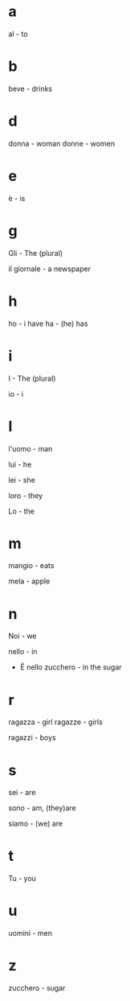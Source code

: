 # a

al - to

# b

beve - drinks

# d

donna - woman
donne - women

# e

è - is

# g

Gli - The (plural)

il giornale - a newspaper

# h

ho - i have
ha - (he) has

# i

I - The (plural)

io - i

# l

l'uomo - man

lui - he

lei - she

loro - they

Lo - the

# m

mangio - eats

mela - apple

# n

Noi - we

nello - in
  - Ê nello zucchero - in the sugar

# r

ragazza - girl
ragazze - girls

ragazzi - boys

# s

sei - are

sono - am, (they)are

siamo - (we) are

# t

Tu - you

# u

uomini - men

# z

zucchero - sugar